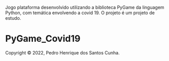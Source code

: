 Jogo plataforma desenvolvido utilizando a biblioteca PyGame da linguagem Python, com temática envolvendo a covid 19.
O projeto é um projeto de estudo.

# PyGame_Covid19

Copyright © 2022, Pedro Henrique dos Santos Cunha.

